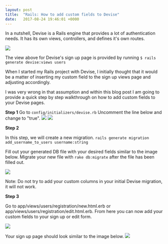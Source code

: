 ```yaml
---
layout: post
title:  "Rails: How to add custom fields to Devise"
date:   2017-08-24 19:46:01 +0000
---
```



In a nutshell, Devise is a Rails engine that provides a lot of authentication needs. It has its own views, controllers, and defines it's own routes.

![](http://imgur.com/a/XtRSU)

The view above for Devise's sign up page is provided by running `$ rails generate devise:views users`

When I started my Rails project with Devise, I initially thought that it would be a matter of inserting my custom field to the sign up views page and adjusting accordingly. 

I was very wrong in that assumption and within this blog post I am going to provide a quick step by step walkthrough on how to add custom fields to your Devise pages. 

**Step 1**
Go to `config/initializers/devise.rb` 
Uncomment the line below and change to "true".
![](http://imgur.com/a/81KpW)
![](http://imgur.com/a/krjdW)

**Step 2**

In this step, we will create a new migration. 
`rails generate migration add_username_to_users username:string`

Fill out your generated DB file with your desired fields similar to the image below. Migrate your new file with `rake db:migrate` after the file has been filled out.

![](http://imgur.com/a/ItOtX)

Note: Do not try to add your custom columns in your initial Devise migration, it will not work.

**Step 3**

Go to app/views/users/registration/new.html.erb or app/views/users/registration/edit.html.erb. From here you can now add your custom fields to your sign up or edit form.

![](http://imgur.com/a/Tfmia)

Your sign up page should look similar to the image below.
![](http://imgur.com/a/2phWx)









